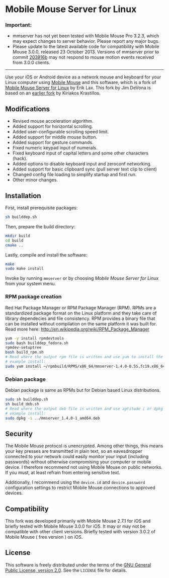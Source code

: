 # Mobile Mouse Server for Linux


### Important: 

- mmserver has not yet been tested with Mobile Mouse Pro 3.2.3, which may expect changes to server behavior. Please report any major bugs.
- Please update to the latest available code for compatibility with Mobile Mouse 3.0.0, released 23 October 2013. Versions of mmserver prior to commit [203916b](https://github.com/anoved/mmserver/commit/203916bc853aa90310e9ff596c96612e7ccff0cd) may not respond to mouse motion events received from 3.0.0 clients.

---

Use your iOS or Android device as a network mouse and keyboard for your Linux computer using [Mobile Mouse](http://www.mobilemouse.com/) and this software, which is a fork of [Mobile Mouse Server for Linux](http://sourceforge.net/projects/mmlinuxserver/) by Erik Lax. This fork by Jim DeVona is based on an [earlier fork](https://github.com/kiriakos/mmserver) by Kiriakos Krastillos.

## Modifications

- Revised mouse acceleration algorithm.
- Added support for horizontal scrolling.
- Added user-configurable scrolling speed limit.
- Added support for middle mouse button.
- Added support for gesture commands.
- Fixed numeric keypad input of numerals.
- Fixed keyboard input of capital letters and some other characters (hack).
- Added options to disable keyboard input and zeroconf networking.
- Added support for basic clipboard sync (pull server text clip to client)
- Changed config file loading to simplify startup and first run.
- Other minor changes.

## Installation

First, install prerequisite packages:

```sh
sh builddep.sh
```

Then, prepare the build directory:

```sh
mkdir build
cd build
cmake ..
```

Lastly, compile and install the software:

```sh
make
sudo make install
```

Invoke by running `mmserver` or by choosing *Mobile Mouse Server for Linux* from your system menu.

### RPM package creation

Red Hat Package Manager or RPM Package Manager (RPM). RPMs are a standardized package format on the Linux platform and they take care
of library dependecies and file consistency. RPM provides a binary file that can be installed without compilation on the same 
platform it was built for. Read more here: http://en.wikipedia.org/wiki/RPM_Package_Manager

```sh
yum -y install rpmdevtools
sudo bash builddep_fedora.sh
rpmdev-setuptree
bash build_rpm.sh
# Read where the output rpm file is written and use yum to install the package for your arch.
# example install:
sudo yum install ~/rpmbuild/RPMS/x86_64/mmserver-1.4.0-0.SS.fc19.x86_64.rpm 
```

### Debian package

Debian package is same as RPMs but for Debian based Linux distributions.

```sh
sudo sh builddep.sh
sh build_deb.sh
# Read where the output deb file is written and use aptitude ( or dpkg ) to install the package for your arch.
# example install:
sudo dpkg -i ../mmserver_1.4.0-1_amd64.deb
```

## Security

The Mobile Mouse protocol is unencrypted. Among other things, this means your key presses are transmitted in plain text, so an eavesdropper connected to your network could easily monitor your input (including passwords) without otherwise compromising your computer or mobile device. I therefore recommend not using Mobile Mouse on public networks. If you must, at least refrain from entering sensitive text.

Additionally, I recommend using the `device.id` and `device.password` configuration settings to restrict Mobile Mouse connections to approved devices.

## Compatibility

This fork was developed primarily with Mobile Mouse 2.7.1 for iOS and briefly tested with Mobile Mouse 3.0.0 for iOS. It may or may not be compatible with other client versions.
Briefly tested with version 3.0.2 of Mobile Mouse ( free version ) on iOS.

## License

This software is freely distributed under the terms of the [GNU General Public License, version 2.0](http://www.gnu.org/licenses/gpl-2.0.txt). See the `LICENSE` file for details.
